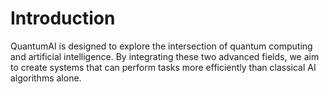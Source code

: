 # Introduction

QuantumAI is designed to explore the intersection of quantum computing and artificial intelligence. By integrating these two advanced fields, we aim to create systems that can perform tasks more efficiently than classical AI algorithms alone.